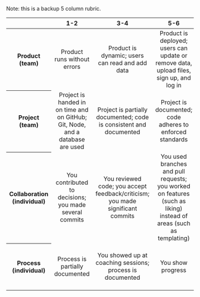 Note: this is a backup 5 column rubric.

<!--lint ignore no-html-->

<table>
  <thead>
    <tr>
      <th></th>
      <th><strong>1-2</strong></th>
      <th><strong>3-4</strong></th>
      <th><strong>5-6</strong></th>
      <th><strong>7-8</strong></th>
      <th><strong>9-10</strong></th>
    </tr>
  </thead>
  <tbody>
    <tr>
      <th align="center" scope="row"><strong>Product</strong> (team)</th>
      <td align="center">Product runs without errors</td>
      <td align="center">Product is dynamic; users can read and add data</td>
      <td align="center">Product is deployed; users can update or remove data, upload files, sign up, and log in</td>
      <td align="center">Product goes beyond essentials and works well; users can match with other users</td>
      <td align="center">😱<br>Product is fast, beautiful, secure, and scalable</td>
    </tr>
    <tr>
      <th align="center" scope="row"><strong>Project</strong> (team)</th>
      <td align="center">Project is handed in on time and on GitHub; Git, Node, and a database are used</td>
      <td align="center">Project is partially documented; code is consistent and documented</td>
      <td align="center">Project is documented; code adheres to enforced standards</td>
      <td align="center">Project has professional docs; code looks like one person wrote it</td>
      <td align="center">📚<br>Docs and code each read like great books</td>
    </tr>
    <tr>
      <th align="center" scope="row"><strong>Collaboration</strong> (individual)</th>
      <td align="center">You contributed to decisions; you made several commits</td>
      <td align="center">You reviewed code; you accept feedback/criticism; you made significant commits</td>
      <td align="center">You used branches and pull requests; you worked on features (such as liking) instead of areas (such as templating)</td>
      <td align="center">You’re a good communicator</td>
      <td align="center">🤝<br>You lift other team members up; you clearly learned from each other</td>
    </tr>
    <tr>
      <th align="center" scope="row"><strong>Process</strong> (individual)</th>
      <td align="center">Process is partially documented</td>
      <td align="center">You showed up at coaching sessions; process is documented</td>
      <td align="center">You show progress</td>
      <td align="center">You show significant progress</td>
      <td align="center">💪<br>What you did this course is amazing</td>
    </tr>
  </tbody>
</table>
